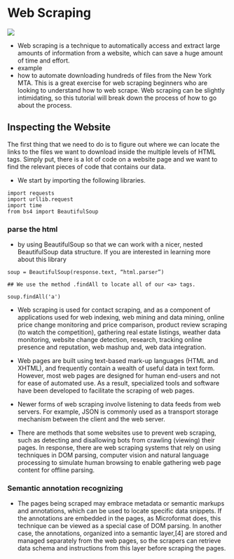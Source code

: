 # Web Scraping

![](https://it-s.com/wp-content/uploads/2020/01/featured-image.jpg)

- Web scraping is a technique to automatically access and extract large amounts of information from a website, which can save a huge amount of time and effort.
- example
- how to automate downloading hundreds of files from the New York MTA. This is a great exercise for web scraping beginners who are looking to understand how to web scrape. Web scraping can be slightly intimidating, so this tutorial will break down the process of how to go about the process.

## Inspecting the Website
The first thing that we need to do is to figure out where we can locate the links to the files we want to download inside the multiple levels of HTML tags. Simply put, there is a lot of code on a website page and we want to find the relevant pieces of code that contains our data.

- We start by importing the following libraries. 

```
import requests
import urllib.request
import time
from bs4 import BeautifulSoup
```

### parse the html
- by using BeautifulSoup so that we can work with a nicer, nested BeautifulSoup data structure. If you are interested in learning more about this library

```
soup = BeautifulSoup(response.text, “html.parser”)

## We use the method .findAll to locate all of our <a> tags.
  
soup.findAll('a') 
```

- Web scraping is used for contact scraping, and as a component of applications used for web indexing, web mining and data mining, online price change monitoring and price comparison, product review scraping (to watch the competition), gathering real estate listings, weather data monitoring, website change detection, research, tracking online presence and reputation, web mashup and, web data integration.

- Web pages are built using text-based mark-up languages (HTML and XHTML), and frequently contain a wealth of useful data in text form. However, most web pages are designed for human end-users and not for ease of automated use. As a result, specialized tools and software have been developed to facilitate the scraping of web pages.

- Newer forms of web scraping involve listening to data feeds from web servers. For example, JSON is commonly used as a transport storage mechanism between the client and the web server.

- There are methods that some websites use to prevent web scraping, such as detecting and disallowing bots from crawling (viewing) their pages. In response, there are web scraping systems that rely on using techniques in DOM parsing, computer vision and natural language processing to simulate human browsing to enable gathering web page content for offline parsing.

### Semantic annotation recognizing
- The pages being scraped may embrace metadata or semantic markups and annotations, which can be used to locate specific data snippets. If the annotations are embedded in the pages, as Microformat does, this technique can be viewed as a special case of DOM parsing. In another case, the annotations, organized into a semantic layer,[4] are stored and managed separately from the web pages, so the scrapers can retrieve data schema and instructions from this layer before scraping the pages.
